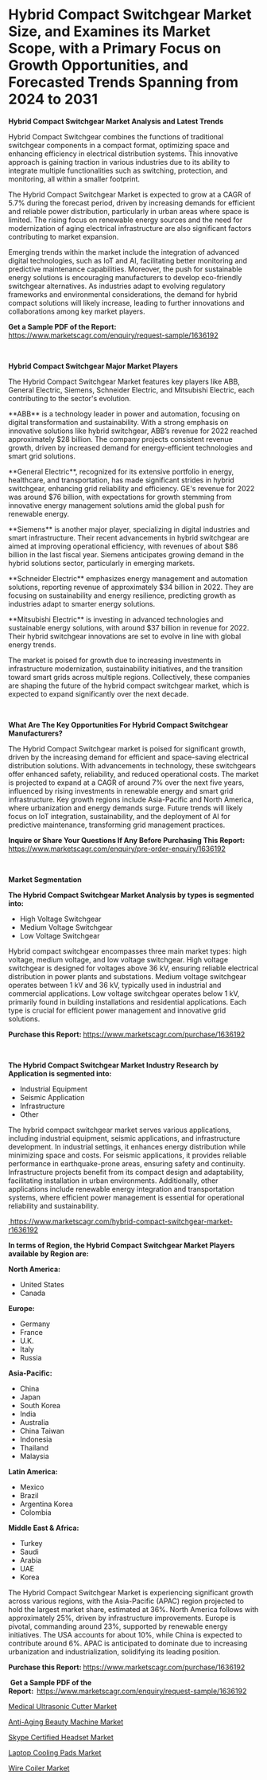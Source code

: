 <p><h1>Hybrid Compact Switchgear Market Size, and Examines its Market Scope, with a Primary Focus on Growth Opportunities, and Forecasted Trends Spanning from 2024 to 2031</h1></p><p><strong>Hybrid Compact Switchgear Market Analysis and Latest Trends</strong></p>
<p><p>Hybrid Compact Switchgear combines the functions of traditional switchgear components in a compact format, optimizing space and enhancing efficiency in electrical distribution systems. This innovative approach is gaining traction in various industries due to its ability to integrate multiple functionalities such as switching, protection, and monitoring, all within a smaller footprint. </p><p>The Hybrid Compact Switchgear Market is expected to grow at a CAGR of 5.7% during the forecast period, driven by increasing demands for efficient and reliable power distribution, particularly in urban areas where space is limited. The rising focus on renewable energy sources and the need for modernization of aging electrical infrastructure are also significant factors contributing to market expansion. </p><p>Emerging trends within the market include the integration of advanced digital technologies, such as IoT and AI, facilitating better monitoring and predictive maintenance capabilities. Moreover, the push for sustainable energy solutions is encouraging manufacturers to develop eco-friendly switchgear alternatives. As industries adapt to evolving regulatory frameworks and environmental considerations, the demand for hybrid compact solutions will likely increase, leading to further innovations and collaborations among key market players.</p></p>
<p><strong>Get a Sample PDF of the Report:&nbsp;</strong> <a href="https://www.marketscagr.com/enquiry/request-sample/1636192">https://www.marketscagr.com/enquiry/request-sample/1636192</a></p>
<p>&nbsp;</p>
<p><strong>Hybrid Compact Switchgear Major Market Players</strong></p>
<p><p>The Hybrid Compact Switchgear Market features key players like ABB, General Electric, Siemens, Schneider Electric, and Mitsubishi Electric, each contributing to the sector's evolution. </p><p>**ABB** is a technology leader in power and automation, focusing on digital transformation and sustainability. With a strong emphasis on innovative solutions like hybrid switchgear, ABB’s revenue for 2022 reached approximately $28 billion. The company projects consistent revenue growth, driven by increased demand for energy-efficient technologies and smart grid solutions.</p><p>**General Electric**, recognized for its extensive portfolio in energy, healthcare, and transportation, has made significant strides in hybrid switchgear, enhancing grid reliability and efficiency. GE's revenue for 2022 was around $76 billion, with expectations for growth stemming from innovative energy management solutions amid the global push for renewable energy.</p><p>**Siemens** is another major player, specializing in digital industries and smart infrastructure. Their recent advancements in hybrid switchgear are aimed at improving operational efficiency, with revenues of about $86 billion in the last fiscal year. Siemens anticipates growing demand in the hybrid solutions sector, particularly in emerging markets.</p><p>**Schneider Electric** emphasizes energy management and automation solutions, reporting revenue of approximately $34 billion in 2022. They are focusing on sustainability and energy resilience, predicting growth as industries adapt to smarter energy solutions.</p><p>**Mitsubishi Electric** is investing in advanced technologies and sustainable energy solutions, with around $37 billion in revenue for 2022. Their hybrid switchgear innovations are set to evolve in line with global energy trends.</p><p>The market is poised for growth due to increasing investments in infrastructure modernization, sustainability initiatives, and the transition toward smart grids across multiple regions. Collectively, these companies are shaping the future of the hybrid compact switchgear market, which is expected to expand significantly over the next decade.</p></p>
<p>&nbsp;</p>
<p><strong>What Are The Key Opportunities For Hybrid Compact Switchgear Manufacturers?</strong></p>
<p><p>The Hybrid Compact Switchgear market is poised for significant growth, driven by the increasing demand for efficient and space-saving electrical distribution solutions. With advancements in technology, these switchgears offer enhanced safety, reliability, and reduced operational costs. The market is projected to expand at a CAGR of around 7% over the next five years, influenced by rising investments in renewable energy and smart grid infrastructure. Key growth regions include Asia-Pacific and North America, where urbanization and energy demands surge. Future trends will likely focus on IoT integration, sustainability, and the deployment of AI for predictive maintenance, transforming grid management practices.</p></p>
<p><strong>Inquire or Share Your Questions If Any Before Purchasing This Report:</strong> <a href="https://www.marketscagr.com/enquiry/pre-order-enquiry/1636192">https://www.marketscagr.com/enquiry/pre-order-enquiry/1636192</a></p>
<p>&nbsp;</p>
<p><strong>Market Segmentation</strong></p>
<p><strong>The Hybrid Compact Switchgear Market Analysis by types is segmented into:</strong></p>
<p><ul><li>High Voltage Switchgear</li><li>Medium Voltage Switchgear</li><li>Low Voltage Switchgear</li></ul></p>
<p><p>Hybrid compact switchgear encompasses three main market types: high voltage, medium voltage, and low voltage switchgear. High voltage switchgear is designed for voltages above 36 kV, ensuring reliable electrical distribution in power plants and substations. Medium voltage switchgear operates between 1 kV and 36 kV, typically used in industrial and commercial applications. Low voltage switchgear operates below 1 kV, primarily found in building installations and residential applications. Each type is crucial for efficient power management and innovative grid solutions.</p></p>
<p><strong>Purchase this Report:&nbsp;</strong><a href="https://www.marketscagr.com/purchase/1636192">https://www.marketscagr.com/purchase/1636192</a></p>
<p>&nbsp;</p>
<p><strong>The Hybrid Compact Switchgear Market Industry Research by Application is segmented into:</strong></p>
<p><ul><li>Industrial Equipment</li><li>Seismic Application</li><li>Infrastructure</li><li>Other</li></ul></p>
<p><p>The hybrid compact switchgear market serves various applications, including industrial equipment, seismic applications, and infrastructure development. In industrial settings, it enhances energy distribution while minimizing space and costs. For seismic applications, it provides reliable performance in earthquake-prone areas, ensuring safety and continuity. Infrastructure projects benefit from its compact design and adaptability, facilitating installation in urban environments. Additionally, other applications include renewable energy integration and transportation systems, where efficient power management is essential for operational reliability and sustainability.</p></p>
<p><a href="https://www.marketscagr.com/hybrid-compact-switchgear-market-r1636192">&nbsp;https://www.marketscagr.com/hybrid-compact-switchgear-market-r1636192</a></p>
<p><strong>In terms of Region, the Hybrid Compact Switchgear Market Players available by Region are:</strong></p>
<p>
    <p> <strong> North America: </strong>
        <ul>
            <li>United States</li>
            <li>Canada</li>
        </ul>
        </p> 
    <p> <strong> Europe: </strong>
        <ul>
            <li>Germany</li>
            <li>France</li>
            <li>U.K.</li>
            <li>Italy</li>
            <li>Russia</li>
        </ul>
        </p> 
    <p> <strong> Asia-Pacific: </strong>
        <ul>
            <li>China</li>
            <li>Japan</li>
            <li>South Korea</li>
            <li>India</li>
            <li>Australia</li>
            <li>China Taiwan</li>
            <li>Indonesia</li>
            <li>Thailand</li>
            <li>Malaysia</li>
        </ul>
        </p> 
    <p> <strong> Latin America: </strong>
        <ul>
            <li>Mexico</li>
            <li>Brazil</li>
            <li>Argentina Korea</li>
            <li>Colombia</li>
        </ul>
        </p> 
    <p> <strong> Middle East & Africa: </strong>
        <ul>
            <li>Turkey</li>
            <li>Saudi</li>
            <li>Arabia</li>
            <li>UAE</li>
            <li>Korea</li>
        </ul>
    </p>
    </p>
<p><p>The Hybrid Compact Switchgear Market is experiencing significant growth across various regions, with the Asia-Pacific (APAC) region projected to hold the largest market share, estimated at 36%. North America follows with approximately 25%, driven by infrastructure improvements. Europe is pivotal, commanding around 23%, supported by renewable energy initiatives. The USA accounts for about 10%, while China is expected to contribute around 6%. APAC is anticipated to dominate due to increasing urbanization and industrialization, solidifying its leading position.</p></p>
<p><strong>Purchase this Report: </strong><a href="https://www.marketscagr.com/purchase/1636192">https://www.marketscagr.com/purchase/1636192</a></p>
<p>&nbsp;<strong>Get a Sample PDF of the Report:&nbsp;&nbsp;</strong><a href="https://www.marketscagr.com/enquiry/request-sample/1636192">https://www.marketscagr.com/enquiry/request-sample/1636192</a></p>
<p><strong></strong></p>
<p><p><a href="https://medium.com/@shourob2010/global-medical-ultrasonic-cutter-market-analysis-trends-forecasts-and-growth-opportunities-93bd7d118b11">Medical Ultrasonic Cutter Market</a></p><p><a href="https://medium.com/@shourob2010/what-are-the-growth-drivers-in-anti-aging-beauty-machine-market-f462d20317e1">Anti-Aging Beauty Machine Market</a></p><p><a href="https://issuu.com/reportprime-2/docs/skype-certified-headset-market-size_82bf4eb7bf2fd6">Skype Certified Headset Market</a></p><p><a href="https://issuu.com/reportprime-2/docs/laptop-cooling-pads-market-size-203_70de5d661c9da7">Laptop Cooling Pads Market</a></p><p><a href="https://www.linkedin.com/pulse/wire-coiler-market-size-growing-cagr-51-report-covers-l7u6e?trackingId=JbV7mXcsRDik%2FpIKISeYpQ%3D%3D">Wire Coiler Market</a></p></p>